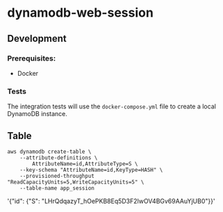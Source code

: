 # dynamodb-web-session

## Development

### Prerequisites:

* Docker

### Tests

The integration tests will use the `docker-compose.yml` file to create a local DynamoDB instance.


## Table
```shell script
aws dynamodb create-table \
    --attribute-definitions \
        AttributeName=id,AttributeType=S \
    --key-schema "AttributeName=id,KeyType=HASH" \
    --provisioned-throughput "ReadCapacityUnits=5,WriteCapacityUnits=5" \
    --table-name app_session 
```
'{"id": {"S": "LHrQdqazyT_hOePKB8Eq5D3F2lwOV4BGv69AAuYjUB0"}}'